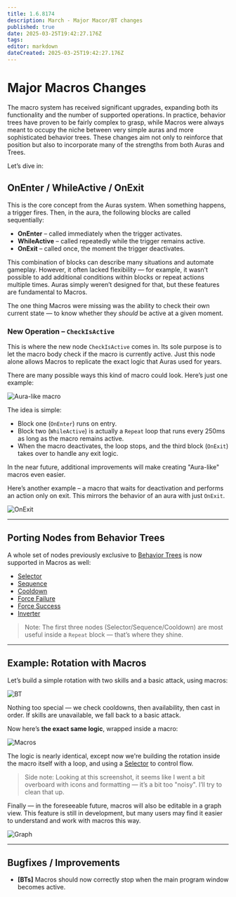 ```yaml
---
title: 1.6.8174
description: March - Major Macor/BT changes
published: true
date: 2025-03-25T19:42:27.176Z
tags: 
editor: markdown
dateCreated: 2025-03-25T19:42:27.176Z
---
```


# Major Macros Changes

The macro system has received significant upgrades, expanding both its functionality and the number of supported operations. In practice, behavior trees have proven to be fairly complex to grasp, while Macros were always meant to occupy the niche between very simple auras and more sophisticated behavior trees. These changes aim not only to reinforce that position but also to incorporate many of the strengths from both Auras and Trees.

Let’s dive in:

## OnEnter / WhileActive / OnExit

This is the core concept from the Auras system. When something happens, a trigger fires. Then, in the aura, the following blocks are called sequentially:
- **OnEnter** – called immediately when the trigger activates.
- **WhileActive** – called repeatedly while the trigger remains active.
- **OnExit** – called once, the moment the trigger deactivates.

This combination of blocks can describe many situations and automate gameplay. However, it often lacked flexibility — for example, it wasn’t possible to add additional conditions within blocks or repeat actions multiple times. Auras simply weren’t designed for that, but these features are fundamental to Macros.

The one thing Macros were missing was the ability to check their own current state — to know whether they *should* be active at a given moment.

### New Operation – `CheckIsActive`

This is where the new node `CheckIsActive` comes in. Its sole purpose is to let the macro body check if the macro is currently active. Just this node alone allows Macros to replicate the exact logic that Auras used for years.

There are many possible ways this kind of macro could look. Here’s just one example:

![Aura-like macro](https://s3.eyeauras.net/media/2025/03/NVIDIA_Overlay_guhJJIXIeXTT6Pth.png)

The idea is simple:
- Block one (`OnEnter`) runs on entry.
- Block two (`WhileActive`) is actually a `Repeat` loop that runs every 250ms as long as the macro remains active.
- When the macro deactivates, the loop stops, and the third block (`OnExit`) takes over to handle any exit logic.

In the near future, additional improvements will make creating "Aura-like" macros even easier.

Here’s another example – a macro that waits for deactivation and performs an action only on exit. This mirrors the behavior of an aura with just `OnExit`.

![OnExit](https://s3.eyeauras.net/media/2025/03/NVIDIA_Overlay_P5bH98ay2HsyUQYA.png)

---

## Porting Nodes from Behavior Trees

A whole set of nodes previously exclusive to [Behavior Trees](/behavior-trees/gettings-started) is now supported in Macros as well:
- [Selector](/behavior-trees/nodes/selector)  
- [Sequence](/behavior-trees/nodes/sequence)  
- [Cooldown](/behavior-trees/nodes/cooldown)  
- [Force Failure](/behavior-trees/nodes/force-failure)  
- [Force Success](/behavior-trees/nodes/force-success)  
- [Inverter](/behavior-trees/nodes/inverter)  

> Note: The first three nodes (Selector/Sequence/Cooldown) are most useful inside a `Repeat` block — that’s where they shine.

---

## Example: Rotation with Macros

Let’s build a simple rotation with two skills and a basic attack, using macros:

![BT](https://s3.eyeauras.net/media/2025/03/NVIDIA_Overlay_OYrYJVqm0hGpTCCh.png)

Nothing too special — we check cooldowns, then availability, then cast in order. If skills are unavailable, we fall back to a basic attack.

Now here’s **the exact same logic**, wrapped inside a macro:

![Macros](https://s3.eyeauras.net/media/2025/03/NVIDIA_Overlay_LK15f1AvUc404lPH.png)

The logic is nearly identical, except now we're building the rotation inside the macro itself with a loop, and using a [Selector](/behavior-trees/nodes/selector) to control flow.

> Side note: Looking at this screenshot, it seems like I went a bit overboard with icons and formatting — it’s a bit too "noisy". I’ll try to clean that up.

Finally — in the foreseeable future, macros will also be editable in a graph view. This feature is still in development, but many users may find it easier to understand and work with macros this way.

![Graph](https://s3.eyeauras.net/media/2025/03/NVIDIA_Overlay_XPfbGXkMUFCLHrO4.png)

---

## Bugfixes / Improvements

- **[BTs]** Macros should now correctly stop when the main program window becomes active.
